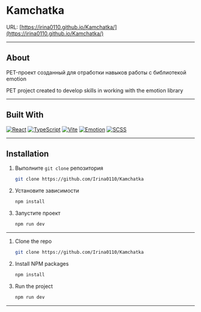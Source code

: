 # Kamchatka

URL: [https://irina0110.github.io/Kamchatka/](https://irina0110.github.io/Kamchatka/)

---

## About

PET-проект созданный для отработки навыков работы с библиотекой emotion

PET project created to develop skills in working with the emotion library

---

## Built With

[![React][React.js]][React-url]
[![TypeScript][Typescript.js]][Typescript-url]
[![Vite][Vite.js]][Vite-url]
[![Emotion][Emotion.js]][Emotion-url]
[![SCSS][SCSS.js]][SCSS-url]

---
## Installation

1. Выполните `git clone` репозитория
   ```sh
   git clone https://github.com/Irina0110/Kamchatka
   ```
2. Установите зависимости
    ```sh
   npm install
    ```
3. Запустите проект
    ```sh
   npm run dev
    ```
---

1. Clone the repo
   ```sh
   git clone https://github.com/Irina0110/Kamchatka
   ```
2. Install NPM packages
    ```sh
   npm install
    ```
3. Run the project
    ```sh
   npm run dev
    ```
---

[React.js]: https://img.shields.io/badge/React-20232A?style=for-the-badge&logo=react&logoColor=61DAFB

[React-url]: https://reactjs.org/

[Typescript.js]:    https://img.shields.io/badge/TypeScript-007ACC?style=for-the-badge&logo=typescript&logoColor=white

[Typescript-url]:https://www.typescriptlang.org/

[Vite.js]: https://img.shields.io/badge/Vite-007ACC?style=for-the-badge&logo=vite&color=black

[Vite-url]: https://vitejs.dev/

[Emotion.js]: https://img.shields.io/badge/emotion-8A2BE2

[Emotion-url]: https://emotion.sh/docs/introduction

[SCSS.js]: https://img.shields.io/badge/SCSS-007ACC?style=for-the-badge\&logo=SASS&color=white

[SCSS-url]: https://sass-scss.ru/guide/
